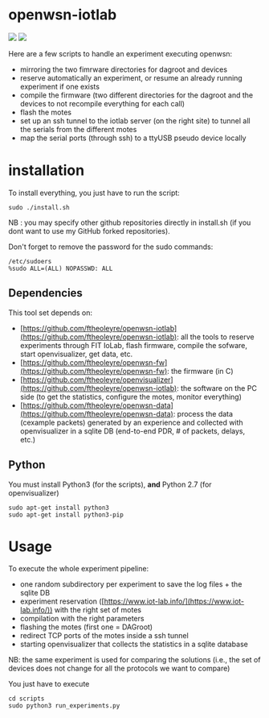 # openwsn-iotlab

![](https://img.shields.io/badge/python-3.9-green)
![](https://img.shields.io/badge/python-2.7-green)


Here are a few scripts to handle an experiment executing openwsn:

- mirroring the two fimrware directories for dagroot and devices
- reserve automatically an experiment, or resume an already running experiment if one exists
- compile the firmware (two different directories for the dagroot and the devices to not recompile everything for each call)
- flash the motes
- set up an ssh tunnel to the iotlab server (on the right site) to tunnel all the serials from the different motes
- map the serial ports (through ssh) to a ttyUSB pseudo device locally


# installation

To install everything, you just have to run the script: 

```
sudo ./install.sh
```

NB : you may specify other github repositories directly in install.sh (if you dont want to use my GitHub forked repositories). 

Don't forget to remove the password for the sudo commands:

```
/etc/sudoers
%sudo ALL=(ALL) NOPASSWD: ALL
```

## Dependencies

This tool set depends on:

- [https://github.com/ftheoleyre/openwsn-iotlab](https://github.com/ftheoleyre/openwsn-iotlab): all the tools to reserve experiments through FIT IoLab, flash firmware, compile the sofware, start openvisualizer, get data, etc.
- [https://github.com/ftheoleyre/openwsn-fw](https://github.com/ftheoleyre/openwsn-fw): the firmware (in C)
- [https://github.com/ftheoleyre/openvisualizer](https://github.com/ftheoleyre/openwsn-iotlab): the software on the PC side (to get the statistics, configure the motes, monitor everything)
-  [https://github.com/ftheoleyre/openwsn-data](https://github.com/ftheoleyre/openwsn-data): process the data (cexample packets) generated by an experience and collected with openvisualizer in a sqlite DB (end-to-end PDR, # of packets, delays, etc.)


## Python
You must install Python3 (for the scripts), **and** Python 2.7 (for openvisualizer)

```
sudo apt-get install python3
sudo apt-get install python3-pip
```



# Usage

To execute the whole experiment pipeline:

- one random subdirectory per experiment to save the log files + the sqlite DB 
- experiment reservation ([https://www.iot-lab.info/](https://www.iot-lab.info/)) with the right set of motes
- compilation with the right parameters
- flashing the motes (first one = DAGroot)
- redirect TCP ports of the motes inside a ssh tunnel
- starting openvisualizer that collects the statistics in a sqlite database

NB: the same experiment is used for comparing the solutions (i.e., the set of devices does not change for all the protocols we want to compare)


You just have to execute 

```
cd scripts
sudo python3 run_experiments.py
```

